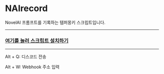 # NAIrecord

NovelAI 프롬프트를 기록하는 템퍼몽키 스크립트입니다.

---

### [여기를 눌러 스크립트 설치하기](https://raw.githubusercontent.com/sep91/NAIrecord/main/NAIrecord.user.js)

---

Alt + Q: 디스코드 전송

Alt + W: Webhook 주소 입력
